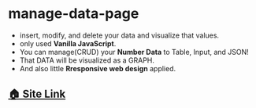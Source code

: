 # manage-data-page
- insert, modify, and delete your data and visualize that values.
- only used **Vanilla JavaScript**.
- You can manage(CRUD) your **Number Data** to Table, Input, and JSON!
- That DATA will be visualized as a GRAPH.
- And also little **Rresponsive web design** applied.

## [🏠 Site Link](https://mouse7871.github.io/manage-data-page/)
